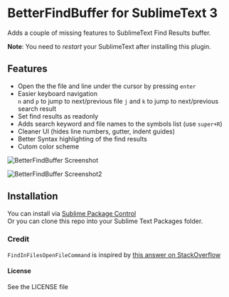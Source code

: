 # BetterFindBuffer for SublimeText 3
Adds a couple of missing features to SublimeText Find Results buffer.

**Note**: You need to *restart* your SublimeText after installing this plugin.

## Features
- Open the the file and line under the cursor by pressing `enter`
- Easier keyboard navigation  
    `n` and `p` to jump to next/previous file 
    `j` and `k` to jump to next/previous search result
- Set find results as readonly
- Adds search keyword and file names to the symbols list (use `super+R`)
- Cleaner UI (hides line numbers, gutter, indent guides)
- Better Syntax highlighting of the find results
- Cutom color scheme

![BetterFindBuffer Screenshot](http://cl.ly/image/1t0v0L262i2U/ss2.png)

![BetterFindBuffer Screenshot2](http://cl.ly/image/1V3D29160U3E/ss.png)

## Installation
You can install via [Sublime Package Control](http://wbond.net/sublime_packages/package_control)  
Or you can clone this repo into your Sublime Text Packages folder.

### Credit
`FindInFilesOpenFileCommand` is inspired by [this answer on StackOverflow](http://stackoverflow.com/a/16779397/78254)

#### License
See the LICENSE file
